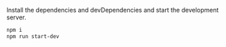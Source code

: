 Install the dependencies and devDependencies and start the development server.

```sh
npm i
npm run start-dev
```